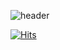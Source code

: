 ![header](https://capsule-render.vercel.app/api?type=waving&color=timeGradient&height=300&section=header&text=귀띵's%20Space%20%20:D&fontSize=70)

[![Hits](https://hits.seeyoufarm.com/api/count/incr/badge.svg?url=https://github.com/gwidding%2Fgjbae1212%2Fhit-counter)](https://hits.seeyoufarm.com)                    
